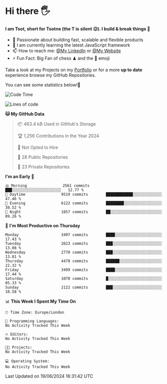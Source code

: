 # Hi there :raised_hand_with_fingers_splayed:
#### I am Tsot, short for Tsotne (the T is silent :wink:). I build & break things :space_invader:
- :telescope: Passionate about building fast, scalable and flexible products
- :seedling: I am currently learning the latest JavaScript framework 
- :mailbox: How to reach me: [@My LinkedIn](https://www.linkedin.com/in/tsotne-gvadzabia/) or [@My Website](https://tsotne.co.uk/contact)
- :zap: Fun Fact: Big Fan of chess ♟ and the 👾 emoji

Take a look at my Projects on my [Portfolio](https://tsotne.co.uk/) or for a more **up to date** experience browse my GitHub Repositories.

You can see some statistics below!:space_invader:
<!--START_SECTION:waka-->
![Code Time](http://img.shields.io/badge/Code%20Time-761%20hrs%202%20mins-blue)

![Lines of code](https://img.shields.io/badge/From%20Hello%20World%20I%27ve%20Written-6.5%20million%20lines%20of%20code-blue)

**🐱 My GitHub Data** 

> 📦 463.4 kB Used in GitHub's Storage 
 > 
> 🏆 1,256 Contributions in the Year 2024
 > 
> 🚫 Not Opted to Hire
 > 
> 📜 28 Public Repositories 
 > 
> 🔑 23 Private Repositories 
 > 
**I'm an Early 🐤** 

```text
🌞 Morning                2561 commits        ███░░░░░░░░░░░░░░░░░░░░░░   12.77 % 
🌆 Daytime                9519 commits        ████████████░░░░░░░░░░░░░   47.46 % 
🌃 Evening                6122 commits        ████████░░░░░░░░░░░░░░░░░   30.52 % 
🌙 Night                  1857 commits        ██░░░░░░░░░░░░░░░░░░░░░░░   09.26 % 
```
📅 **I'm Most Productive on Thursday** 

```text
Monday                   3497 commits        ████░░░░░░░░░░░░░░░░░░░░░   17.43 % 
Tuesday                  2623 commits        ███░░░░░░░░░░░░░░░░░░░░░░   13.08 % 
Wednesday                2770 commits        ███░░░░░░░░░░░░░░░░░░░░░░   13.81 % 
Thursday                 4478 commits        ██████░░░░░░░░░░░░░░░░░░░   22.32 % 
Friday                   3499 commits        ████░░░░░░░░░░░░░░░░░░░░░   17.44 % 
Saturday                 1070 commits        █░░░░░░░░░░░░░░░░░░░░░░░░   05.33 % 
Sunday                   2122 commits        ███░░░░░░░░░░░░░░░░░░░░░░   10.58 % 
```


📊 **This Week I Spent My Time On** 

```text
🕑︎ Time Zone: Europe/London

💬 Programming Languages: 
No Activity Tracked This Week

🔥 Editors: 
No Activity Tracked This Week

🐱‍💻 Projects: 
No Activity Tracked This Week

💻 Operating System: 
No Activity Tracked This Week
```


 Last Updated on 19/06/2024 16:31:42 UTC
<!--END_SECTION:waka-->
